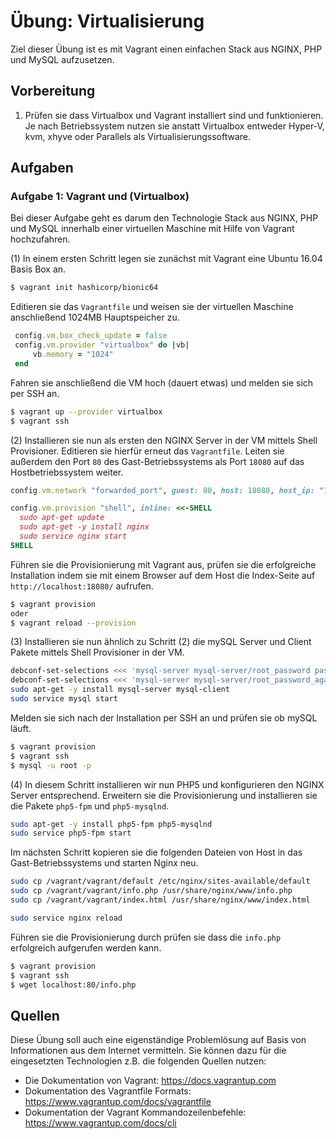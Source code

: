 # Übung: Virtualisierung

Ziel dieser Übung ist es mit Vagrant einen einfachen Stack aus NGINX, PHP und MySQL aufzusetzen.

## Vorbereitung

1. Prüfen sie dass Virtualbox und Vagrant installiert sind und funktionieren. Je nach Betriebssystem nutzen
sie anstatt Virtualbox entweder Hyper-V, kvm, xhyve oder Parallels als Virtualisierungssoftware.

## Aufgaben

### Aufgabe 1: Vagrant und (Virtualbox)

Bei dieser Aufgabe geht es darum den Technologie Stack aus NGINX, PHP und MySQL innerhalb einer virtuellen Maschine
mit Hilfe von Vagrant hochzufahren.

(1) In einem ersten Schritt legen sie zunächst mit Vagrant eine Ubuntu 16.04 Basis Box an.

```bash
$ vagrant init hashicorp/bionic64
```

Editieren sie das `Vagrantfile` und weisen sie der virtuellen Maschine anschließend 1024MB Hauptspeicher zu.
```ruby
 config.vm.box_check_update = false
 config.vm.provider "virtualbox" do |vb|
     vb.memory = "1024"
 end
  ```

Fahren sie anschließend die VM hoch (dauert etwas) und melden sie sich per SSH an.

```bash
$ vagrant up --provider virtualbox
$ vagrant ssh
```

(2) Installieren sie nun als ersten den NGINX Server in der VM mittels Shell Provisioner. Editieren sie hierfür
erneut das `Vagrantfile`. Leiten sie außerdem den Port `80` des Gast-Betriebssystems als Port `18080` auf das
Hostbetriebssystem weiter.

```ruby
config.vm.network "forwarded_port", guest: 80, host: 18080, host_ip: "127.0.0.1"

config.vm.provision "shell", inline: <<-SHELL
  sudo apt-get update
  sudo apt-get -y install nginx
  sudo service nginx start
SHELL
```

Führen sie die Provisionierung mit Vagrant aus, prüfen sie die erfolgreiche Installation indem sie mit einem Browser auf dem Host
die Index-Seite auf `http://localhost:18080/` aufrufen.

```bash
$ vagrant provision
oder
$ vagrant reload --provision
```

(3) Installieren sie nun ähnlich zu Schritt (2) die mySQL Server und Client Pakete mittels Shell Provisioner in der VM.

```bash
debconf-set-selections <<< 'mysql-server mysql-server/root_password password secret'
debconf-set-selections <<< 'mysql-server mysql-server/root_password_again password secret'
sudo apt-get -y install mysql-server mysql-client
sudo service mysql start
```

Melden sie sich nach der Installation per SSH an und prüfen sie ob mySQL läuft.
```bash
$ vagrant provision
$ vagrant ssh
$ mysql -u root -p
```

(4) In diesem Schritt installieren wir nun PHP5 und konfigurieren den NGINX Server entsprechend. Erweitern sie die
Provisionierung und installieren sie die Pakete `php5-fpm` und `php5-mysqlnd`.

```bash
sudo apt-get -y install php5-fpm php5-mysqlnd
sudo service php5-fpm start
```

Im nächsten Schritt kopieren sie die folgenden Dateien von Host in das Gast-Betriebssystems und starten Nginx neu.

```bash
sudo cp /vagrant/vagrant/default /etc/nginx/sites-available/default
sudo cp /vagrant/vagrant/info.php /usr/share/nginx/www/info.php
sudo cp /vagrant/vagrant/index.html /usr/share/nginx/www/index.html

sudo service nginx reload
```

Führen sie die Provisionierung durch prüfen sie dass die `info.php` erfolgreich aufgerufen werden kann.

```bash
$ vagrant provision
$ vagrant ssh
$ wget localhost:80/info.php
```

## Quellen
Diese Übung soll auch eine eigenständige Problemlösung auf Basis von Informationen aus dem Internet vermitteln. Sie können dazu für die eingesetzten Technologien z.B. die folgenden Quellen nutzen:
* Die Dokumentation von Vagrant: https://docs.vagrantup.com
* Dokumentation des Vagrantfile Formats: https://www.vagrantup.com/docs/vagrantfile
* Dokumentation der Vagrant Kommandozeilenbefehle: https://www.vagrantup.com/docs/cli
